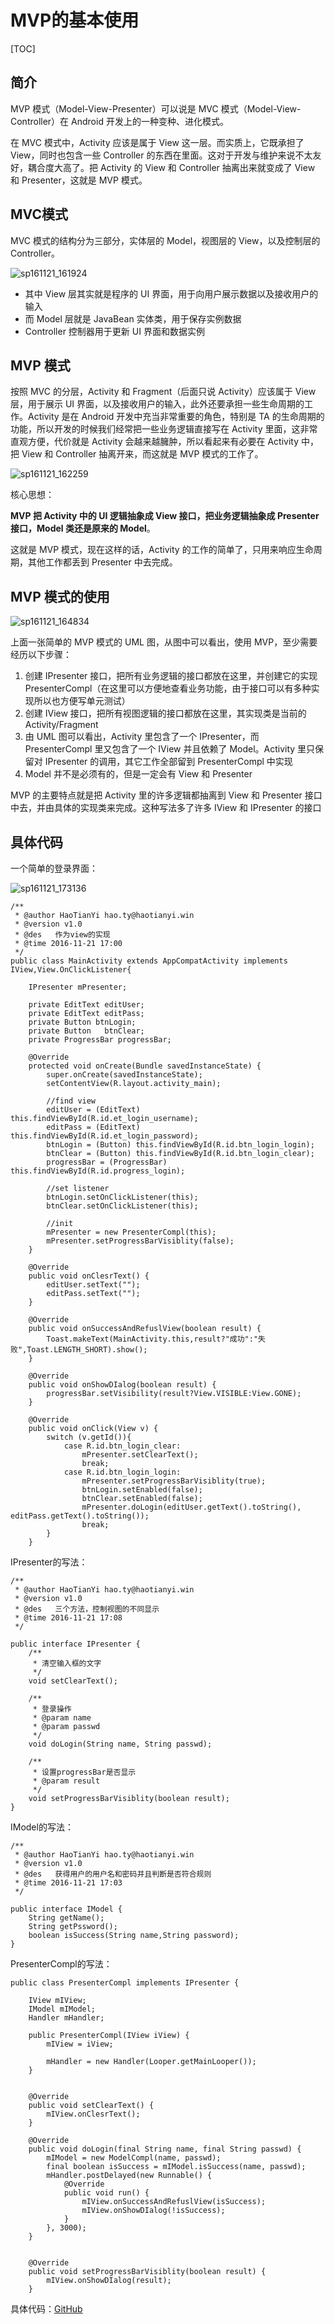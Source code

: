 # MVP的基本使用

[TOC]

## 简介



MVP 模式（Model-View-Presenter）可以说是 MVC 模式（Model-View-Controller）在 Android 开发上的一种变种、进化模式。

在 MVC 模式中，Activity 应该是属于 View 这一层。而实质上，它既承担了 View，同时也包含一些 Controller 的东西在里面。这对于开发与维护来说不太友好，耦合度大高了。把 Activity 的 View 和 Controller 抽离出来就变成了 View 和 Presenter，这就是 MVP 模式。

## MVC模式

MVC 模式的结构分为三部分，实体层的 Model，视图层的 View，以及控制层的 Controller。

![sp161121_161924](http://oaxelf1sk.bkt.clouddn.com/sp161121_161924.png)

- 其中 View 层其实就是程序的 UI 界面，用于向用户展示数据以及接收用户的输入
- 而 Model 层就是 JavaBean 实体类，用于保存实例数据
- Controller 控制器用于更新 UI 界面和数据实例

## MVP 模式

按照 MVC 的分层，Activity 和 Fragment（后面只说 Activity）应该属于 View 层，用于展示 UI 界面，以及接收用户的输入，此外还要承担一些生命周期的工作。Activity 是在 Android 开发中充当非常重要的角色，特别是 TA 的生命周期的功能，所以开发的时候我们经常把一些业务逻辑直接写在 Activity 里面，这非常直观方便，代价就是 Activity 会越来越臃肿，所以看起来有必要在 Activity 中，把 View 和 Controller 抽离开来，而这就是 MVP 模式的工作了。

![sp161121_162259](http://oaxelf1sk.bkt.clouddn.com/sp161121_162259.png)

核心思想：

**MVP 把 Activity 中的 UI 逻辑抽象成 View 接口，把业务逻辑抽象成 Presenter 接口，Model 类还是原来的 Model**。

这就是 MVP 模式，现在这样的话，Activity 的工作的简单了，只用来响应生命周期，其他工作都丢到 Presenter 中去完成。

## MVP 模式的使用

![sp161121_164834](http://oaxelf1sk.bkt.clouddn.com/sp161121_164834.png)

上面一张简单的 MVP 模式的 UML 图，从图中可以看出，使用 MVP，至少需要经历以下步骤：

1. 创建 IPresenter 接口，把所有业务逻辑的接口都放在这里，并创建它的实现 PresenterCompl（在这里可以方便地查看业务功能，由于接口可以有多种实现所以也方便写单元测试）
2. 创建 IView 接口，把所有视图逻辑的接口都放在这里，其实现类是当前的 Activity/Fragment
3. 由 UML 图可以看出，Activity 里包含了一个 IPresenter，而 PresenterCompl 里又包含了一个 IView 并且依赖了 Model。Activity 里只保留对 IPresenter 的调用，其它工作全部留到 PresenterCompl 中实现
4. Model 并不是必须有的，但是一定会有 View 和 Presenter


MVP 的主要特点就是把 Activity 里的许多逻辑都抽离到 View 和 Presenter 接口中去，并由具体的实现类来完成。这种写法多了许多 IView 和 IPresenter 的接口

## 具体代码

一个简单的登录界面：

![sp161121_173136](http://oaxelf1sk.bkt.clouddn.com/sp161121_173136.png)

```
/**
 * @author HaoTianYi hao.ty@haotianyi.win
 * @version v1.0
 * @des   作为view的实现
 * @time 2016-11-21 17:00
 */
public class MainActivity extends AppCompatActivity implements IView,View.OnClickListener{

    IPresenter mPresenter;

    private EditText editUser;
    private EditText editPass;
    private Button btnLogin;
    private Button   btnClear;
    private ProgressBar progressBar;

    @Override
    protected void onCreate(Bundle savedInstanceState) {
        super.onCreate(savedInstanceState);
        setContentView(R.layout.activity_main);

        //find view
        editUser = (EditText) this.findViewById(R.id.et_login_username);
        editPass = (EditText) this.findViewById(R.id.et_login_password);
        btnLogin = (Button) this.findViewById(R.id.btn_login_login);
        btnClear = (Button) this.findViewById(R.id.btn_login_clear);
        progressBar = (ProgressBar) this.findViewById(R.id.progress_login);

        //set listener
        btnLogin.setOnClickListener(this);
        btnClear.setOnClickListener(this);

        //init
        mPresenter = new PresenterCompl(this);
        mPresenter.setProgressBarVisiblity(false);
    }

    @Override
    public void onClesrText() {
        editUser.setText("");
        editPass.setText("");
    }

    @Override
    public void onSuccessAndRefuslView(boolean result) {
        Toast.makeText(MainActivity.this,result?"成功":"失败",Toast.LENGTH_SHORT).show();
    }

    @Override
    public void onShowDIalog(boolean result) {
        progressBar.setVisibility(result?View.VISIBLE:View.GONE);
    }

    @Override
    public void onClick(View v) {
        switch (v.getId()){
            case R.id.btn_login_clear:
                mPresenter.setClearText();
                break;
            case R.id.btn_login_login:
                mPresenter.setProgressBarVisiblity(true);
                btnLogin.setEnabled(false);
                btnClear.setEnabled(false);
                mPresenter.doLogin(editUser.getText().toString(), editPass.getText().toString());
                break;
        }
    }
```

IPresenter的写法：

```
/**
 * @author HaoTianYi hao.ty@haotianyi.win
 * @version v1.0
 * @des   三个方法，控制视图的不同显示
 * @time 2016-11-21 17:08
 */

public interface IPresenter {
    /**
     * 清空输入框的文字
     */
    void setClearText();

    /**
     * 登录操作
     * @param name
     * @param passwd
     */
    void doLogin(String name, String passwd);

    /**
     * 设置progressBar是否显示
     * @param result
     */
    void setProgressBarVisiblity(boolean result);
}

```

IModel的写法：

```
/**
 * @author HaoTianYi hao.ty@haotianyi.win
 * @version v1.0
 * @des   获得用户的用户名和密码并且判断是否符合规则
 * @time 2016-11-21 17:03
 */

public interface IModel {
    String getName();
    String getPssword();
    boolean isSuccess(String name,String password);
}
```

PresenterCompl的写法：

```
public class PresenterCompl implements IPresenter {

    IView mIView;
    IModel mIModel;
    Handler mHandler;

    public PresenterCompl(IView iView) {
        mIView = iView;

        mHandler = new Handler(Looper.getMainLooper());
    }


    @Override
    public void setClearText() {
        mIView.onClesrText();
    }

    @Override
    public void doLogin(final String name, final String passwd) {
        mIModel = new ModelCompl(name, passwd);
        final boolean isSuccess = mIModel.isSuccess(name, passwd);
        mHandler.postDelayed(new Runnable() {
            @Override
            public void run() {
                mIView.onSuccessAndRefuslView(isSuccess);
                mIView.onShowDIalog(!isSuccess);
            }
        }, 3000);
    }


    @Override
    public void setProgressBarVisiblity(boolean result) {
        mIView.onShowDIalog(result);
    }
```

具体代码：[GitHub]()
